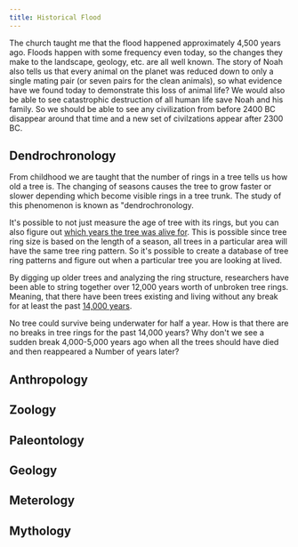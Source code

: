```yaml
---
title: Historical Flood
---
```


<RedTitleBar
  title="The Flood"
  subtitle="Concerns & Questions"
/>

<QuoteWithReference
  quote="The Flood of Noah’s day (2348 BC) was a year-long global catastrophe that destroyed the pre-Flood world, reshaped the continents, buried billions of creatures, and laid down the rock layers. It was God’s judgment on man’s wickedness and only eight righteous people, and representatives of every kind of land animal, were spared aboard the Ark."
  attribution="Answers in Genesis"
  source="https://answersingenesis.org/the-flood/"
/>

The church taught me that the flood happened approximately 4,500 years ago. Floods happen with some frequency even today, so the changes they make to the landscape, geology, etc. are all well known. The story of Noah also tells us that every animal on the planet was reduced down to only a single mating pair (or seven pairs for the clean animals), so what evidence have we found today to demonstrate this loss of animal life? We would also be able to see catastrophic destruction of all human life save Noah and his family. So we should be able to see any civilization from before 2400 BC disappear around that time and a new set of civilzations appear after 2300 BC.

## Dendrochronology

From childhood we are taught that the number of rings in a tree tells us how old a tree is. The changing of seasons causes the tree to grow faster or slower depending which become visible rings in a tree trunk. The study of this phenomenon is known as "dendrochronology.

<ImageWithCaption src="/images/Tree.ring.arp.jpg" title="Each ring represents a single year." />

It's possible to not just measure the age of tree with its rings, but you can also figure out [which years the tree was alive for](https://www.crowcanyon.org/index.php/dendrochronology). This is possible since tree ring size is based on the length of a season, all trees in a particular area will have the same tree ring pattern. So it's possible to create a database of tree ring patterns and figure out when a particular tree you are looking at lived. 

<ImageWithCaption src="/images/dendrochronology.jpg" />

By digging up older trees and analyzing the ring structure, researchers have been able to string together over 12,000 years worth of unbroken tree rings. Meaning, that there have been trees existing and living without any break for at least the past [14,000 years](https://www.asa3.org/ASA/PSCF/2018/PSCF6-18Davidson.pdf).

<ScriptureQuote 
  reference="GENESIS 7:21-24"
  quote="21: Every living thing that moved on land perished—birds, livestock, wild animals, all the creatures that swarm over the earth, and all mankind. 
  22: Everything on dry land that had the breath of life in its nostrils died. 
  23: Every living thing on the face of the earth was wiped out; people and animals and the creatures that move along the ground and the birds were wiped from the earth. Only Noah was left, and those with him in the ark.
  24: The waters flooded the earth for a hundred and fifty days."
/>

No tree could survive being underwater for half a year. How is that there are no breaks in tree rings for the past 14,000 years? Why don't we see a sudden break 4,000-5,000 years ago when all the trees should have died and then reappeared a Number of years later?

## Anthropology

## Zoology

## Paleontology

## Geology

## Meterology

## Mythology
